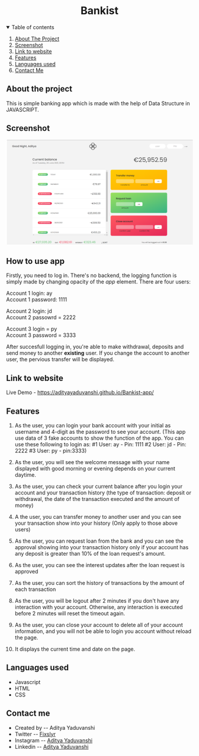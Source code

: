 <br />
<p align="center">
  

  <h1 align="center">Bankist </h1>


</p>
<details open="open">
  <summary>Table of contents</summary>
  <ol>
    <li>
      <a href="#about-the-project">About The Project</a>
    </li>
    <li><a href="#screenshot">Screenshot</a></li>
    <li><a href="#link-to-website">Link to website</a></li>
    <li><a href="#features">Features </a></li>
    <li><a href="#languages-used">Languages used </a></li>
    <li><a href="#contact-me">Contact Me</a></li>
    
  </ol>
</details>

## About the project
This is simple banking app which is made with the help of Data Structure in JAVASCRIPT. 

## Screenshot 
![screenshot](Untitled.png)

## How to use app

Firstly, you need to log in. There's no backend, the logging function is simply made by changing opacity of the _app_ element.
There are four users:

Account 1 login: ay  
Account 1 password: 1111  

Account 2 login: jd  
Account 2 passowrd = 2222  

Account 3 login = py  
Account 3 password = 3333  


After succesfull logging in, you're able to make withdrawal, deposits and send money to another **existing** user. If you change the account to another user, the pervious transfer will be displayed.


## Link to website
   Live Demo - https://adityayaduvanshi.github.io/Bankist-app/

##  Features
1. As the user, you can login your bank account with your initial as username and 4-digit as the password to see your account. (This app use data of 3 fake accounts to show the function of the app. You can use these following to login as: #1 User: ay - Pin: 1111 #2 User: jd - Pin: 2222 #3 User: py - pin:3333)

2. As the user, you will see the welcome message with your name displayed with good morning or evening depends on your current daytime.

3. As the user, you can check your current balance after you login your account and your transaction history (the type of transaction: deposit or withdrawal, the date of the transaction executed and the amount of money)

4. A the user, you can transfer money to another user and you can see your transaction show into your history (Only apply to those above users)

5. As the user, you can request loan from the bank and you can see the approval showing into your transaction history only if your account has any deposit is greater than 10% of the loan request's amount.

6. As the user, you can see the interest updates after the loan request is approved

7. As the user, you can sort the history of transactions by the amount of each transaction

8. As the user, you will be logout after 2 minutes if you don't have any interaction with your account. Otherwise, any interaction is executed before 2 minutes will reset the timeout again.

9. As the user, you can close your account to delete all of your account information, and you will not be able to login you account without reload the page.

10. It displays the current time and date on the page.

## Languages used
<ul>
  <li>Javascript</li>
  <li>HTML</li>
  <li>CSS</li>
  </ul>
  
  
## Contact me
<ul>
  <li>Created by --  Aditya Yaduvanshi</li>
  <li>Twitter -- <a href="https://twitter.com/fixslyr">Fixslyr</a>
    <li>Instagram -- <a href="https://www.instagram.com/fixslayrxx/">Aditya Yaduvanshi</a>
      <li>Linkedin -- <a href="https://www.linkedin.com/in/theaditya-yaduvanshi-/">Aditya Yaduvanshi</a>
  </ul>    
      
